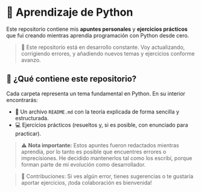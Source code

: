 # 🐍 Aprendizaje de Python

Este repositorio contiene mis **apuntes personales** y **ejercicios prácticos** que fui creando mientras aprendía programación con Python desde cero.

> 🚧 Este repositorio está en desarrollo constante. Voy actualizando, corrigiendo errores, y añadiendo nuevos temas y ejercicios conforme avanzo.

## 🧠 ¿Qué contiene este repositorio?

Cada carpeta representa un tema fundamental en Python. En su interior encontrarás:

- 📄 Un archivo `README.md` con la teoría explicada de forma sencilla y estructurada.
- 💻 Ejercicios prácticos (resueltos y, si es posible, con enunciado para practicar).

> ⚠️ **Nota importante:** Estos apuntes fueron redactados mientras aprendía, por lo tanto es posible que encuentres errores o imprecisiones. He decidido mantenerlos tal como los escribí, porque forman parte de mi evolución como desarrollador.

> 💬 Contribuciones: Si ves algún error, tienes sugerencias o te gustaría aportar ejercicios, ¡toda colaboración es bienvenida!
